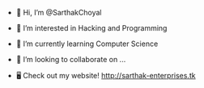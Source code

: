 - 👋 Hi, I’m @SarthakChoyal
- 👀 I’m interested in Hacking and Programming
- 🌱 I’m currently learning Computer Science
- 💞️ I’m looking to collaborate on ...

- 🖥 Check out my website! http://sarthak-enterprises.tk



<!---
SarthakChoyal/SarthakChoyal is a ✨ special ✨ repository because its `README.md` (this file) appears on your GitHub profile.
You can click the Preview link to take a look at your changes.
--->
